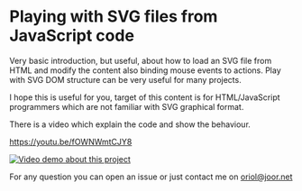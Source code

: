 # Playing with SVG files from JavaScript code

Very basic introduction, but useful, about how to load an SVG file from HTML and modify the content also binding mouse events to actions. Play with SVG DOM structure can be very useful for many projects.

I hope this is useful for you, target of this content is for HTML/JavaScript programmers which are not familiar with SVG graphical format.

There is a video which explain the code and show the behaviour.

https://youtu.be/fOWNWmtCJY8

[![Video demo about this project](https://img.youtube.com/vi/fOWNWmtCJY8/0.jpg)](https://www.youtube.com/watch?v=fOWNWmtCJY8)

For any question you can open an issue or just contact me on oriol@joor.net



